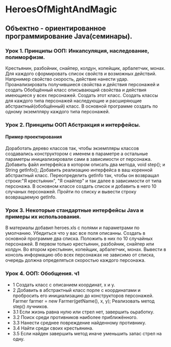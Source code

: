 # HeroesOfMightAndMagic

## Объектно - ориентированное программирование Java(семинары).
### Урок 1.  Принципы ООП: Инкапсуляция, наследование, полиморфизм.
Крестьянин, разбойник, снайпер, колдун, копейщик, арбалетчик, монах. Для каждого сформировать список свойств и возможных действий. 
Напрнимер свойство скорость, действие нанести удар. Проанализировать получившиеся свойства и действия персонажей и создать 
Обобщённый класс описывающий свойства и действия имеющиеся у всех персонажей. Создать этот класс. 
Создать классы для каждого типа персонажей наследующие и расширяющие абстрактный(обобщённый) класс. 
В основной программе создать по одному экземпляру каждого типа персонажей.

### Урок 2. Принципы ООП Абстракция и интерфейсы. 
#### Пример проектирования
Доработать дерево классов так, чтобы экземпляры классов создавались конструктором с именем в параметре а остальные параметры 
инициализировали сами в зависимости от персонажа. Добавить файл интерфейса в котором описать два метода, void step(); и String getInfo(); 
Добавить реализацию интерфейса в ваш коренной абстрактный класс. Переопределить getInfo так, чтобы он возвращал строки:"Я крестьянин", 
"Я снайпер" и так далее в зависимости от типа персонажа. 
В основном классе создать список и добавить в него 10 случаных персонажей. Пройти по списку и вывести строку возвращаемую getInfo.



### Урок 3. Некоторые стандартные интерфейсы Java и примеры их использования.
В материалы добавил heroes.xls с полями и параметрами по умолчанию. Убедиться что у вас все поля описанны. 
Создать в основной программе два списка. Положить в них по 10 случайных персонажей. 
В первом только крестьянин, разбойник, снайпер или колдун. Во втором крестьянин, копейщик, арбалетчик, монах. 
Вывести в консоль информацию обо всех персонажах не зависимо от списка, очередь должна определяться скоростью каждого персонажа.

### Урок 4. ООП: Обобщения. ч1
- 1 Создать класс с описанием координат, x и y.
- 2 Добавить в абстрактный класс порле с координатами и пробросить его инициализацию до конструкторов персонажей. 
Farmer farmer = new Farmer(getName(), x, y);
Реализовать метод step() лучников. 
- 3.1 Если жизнь равна нулю или стрел нет, завершить оьработку. 
- 3.2 Поиск среди противников наиболее приближённого. 
- 3.3 Нанести среднее повреждение найденному противнику. 
- 3.4 Найти среди своих крестьянина. 
- 3.5 Если найден завершить метод иначе уменьшить запас стрел на одну.
